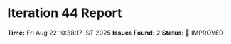 # Iteration 44 Report
**Time:** Fri Aug 22 10:38:17 IST 2025
**Issues Found:** 2
**Status:** 🔧 IMPROVED
